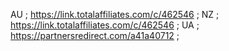 AU ; https://link.totalaffiliates.com/c/462546 ;
NZ ; https://link.totalaffiliates.com/c/462546 ;
UA ; https://partnersredirect.com/a41a40712 ;
